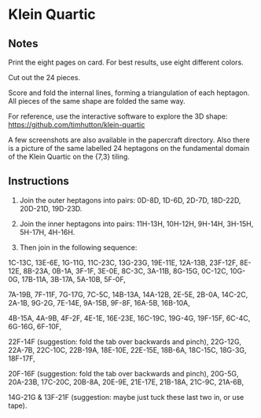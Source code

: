Klein Quartic
==

Notes
--

Print the eight pages on card. For best results, use eight different
colors.

Cut out the 24 pieces. 

Score and fold the internal lines, forming a triangulation of each
heptagon.  All pieces of the same shape are folded the same way. 



For reference, use the interactive software to explore the 3D shape:
        https://github.com/timhutton/klein-quartic

A few screenshots are also available in the papercraft directory. Also
there is a picture of the same labelled 24 heptagons on the
fundamental domain of the Klein Quartic on the {7,3} tiling.


Instructions
--

1. Join the outer heptagons into pairs: 0D-8D, 1D-6D, 2D-7D, 18D-22D, 20D-21D, 19D-23D.

1. Join the inner heptagons into pairs: 11H-13H, 10H-12H, 9H-14H, 3H-15H, 5H-17H, 4H-16H.

1. Then join in the following sequence: 

1C-13C, 13E-6E, 1G-11G, 11C-23C, 13G-23G, 19E-11E, 12A-13B, 23F-12F, 8E-12E, 
8B-23A, 0B-1A, 3F-1F, 3E-0E, 8C-3C, 3A-11B, 8G-15G, 0C-12C, 10G-0G, 17B-11A, 
3B-17A, 5A-10B, 5F-0F, 

7A-19B, 7F-11F, 7G-17G, 7C-5C, 14B-13A, 14A-12B, 2E-5E, 
2B-0A, 14C-2C, 2A-1B, 9G-2G, 7E-14E, 9A-15B, 9F-8F, 16A-5B, 16B-10A, 

4B-15A, 4A-9B, 4F-2F, 4E-1E, 16E-23E, 16C-19C, 19G-4G, 19F-15F, 6C-4C, 6G-16G, 
6F-10F, 

22F-14F (suggestion: fold the tab over backwards and pinch), 
22G-12G, 22A-7B, 22C-10C, 22B-19A, 18E-10E, 22E-15E, 18B-6A, 18C-15C, 18G-3G, 
18F-17F, 

20F-16F (suggestion: fold the tab over backwards and pinch), 
20G-5G, 20A-23B, 17C-20C, 20B-8A, 20E-9E, 21E-17E, 21B-18A, 21C-9C, 21A-6B, 

14G-21G & 13F-21F (suggestion: maybe just tuck these last two in, or use 
tape).
